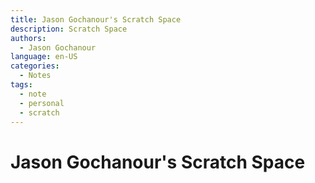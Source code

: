 ```yaml
---
title: Jason Gochanour's Scratch Space
description: Scratch Space
authors:
  - Jason Gochanour
language: en-US
categories:
  - Notes
tags:
  - note
  - personal
  - scratch
---
```

# Jason Gochanour's Scratch Space
